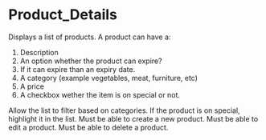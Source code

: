 # Product_Details

Displays a list of products. 
A product can have a:
   1) Description
   2) An option whether the product can expire?
   3) If it can expire than an expiry date.
   4) A category (example vegetables, meat, furniture, etc)
   5) A price
   6) A checkbox wether the item is on special or not.
      
Allow the list to filter based on categories.
If the product is on special, highlight it in the list.
Must be able to create a new product.
Must be able to edit a product.
Must be able to delete a product.
